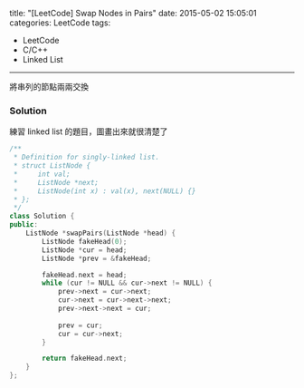 title: "[LeetCode] Swap Nodes in Pairs"
date: 2015-05-02 15:05:01
categories: LeetCode
tags:
- LeetCode
- C/C++
- Linked List
---

將串列的節點兩兩交換

<!-- more -->

### Solution

練習 linked list 的題目，圖畫出來就很清楚了

```c++
/**
 * Definition for singly-linked list.
 * struct ListNode {
 *     int val;
 *     ListNode *next;
 *     ListNode(int x) : val(x), next(NULL) {}
 * };
 */
class Solution {
public:
    ListNode *swapPairs(ListNode *head) {
        ListNode fakeHead(0);
        ListNode *cur = head;
        ListNode *prev = &fakeHead;

        fakeHead.next = head;
        while (cur != NULL && cur->next != NULL) {
            prev->next = cur->next;
            cur->next = cur->next->next;
            prev->next->next = cur;
            
            prev = cur;
            cur = cur->next;
        }

        return fakeHead.next;
    }
};
```
